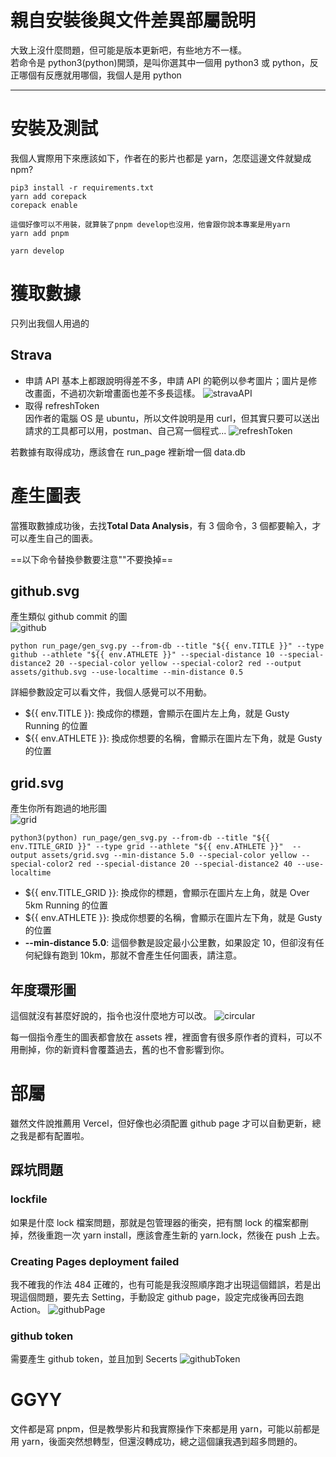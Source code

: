 # 親自安裝後與文件差異部屬說明

大致上沒什麼問題，但可能是版本更新吧，有些地方不一樣。  
若命令是 python3(python)開頭，是叫你選其中一個用 python3 或 python，反正哪個有反應就用哪個，我個人是用 python

---

# 安裝及測試

我個人實際用下來應該如下，作者在的影片也都是 yarn，怎麼這邊文件就變成 npm?

```text
pip3 install -r requirements.txt
yarn add corepack
corepack enable

這個好像可以不用裝，就算裝了pnpm develop也沒用，他會跟你說本專案是用yarn
yarn add pnpm

yarn develop
```

# 獲取數據

只列出我個人用過的

## Strava

- 申請 API
  基本上都跟說明得差不多，申請 API 的範例以參考圖片；圖片是修改畫面，不過初次新增畫面也差不多長這樣。
  ![stravaAPI](./images/strava.png 'stravaAPI')
- 取得 refreshToken  
   因作者的電腦 OS 是 ubuntu，所以文件說明是用 curl，但其實只要可以送出請求的工具都可以用，postman、自己寫一個程式...
  ![refreshToken](./images/refreshToken.png 'refreshToken')

若數據有取得成功，應該會在 run_page 裡新增一個 data.db

# 產生圖表

當獲取數據成功後，去找**Total Data Analysis**，有 3 個命令，3 個都要輸入，才可以產生自己的圖表。

==以下命令替換參數要注意""不要換掉==

## github.svg

產生類似 github commit 的圖  
![github](./images/github.png 'github')

```
python run_page/gen_svg.py --from-db --title "${{ env.TITLE }}" --type github --athlete "${{ env.ATHLETE }}" --special-distance 10 --special-distance2 20 --special-color yellow --special-color2 red --output assets/github.svg --use-localtime --min-distance 0.5
```

詳細參數設定可以看文件，我個人感覺可以不用動。

- ${{ env.TITLE }}: 換成你的標題，會顯示在圖片左上角，就是 Gusty Running 的位置
- ${{ env.ATHLETE }}: 換成你想要的名稱，會顯示在圖片左下角，就是 Gusty 的位置

## grid.svg

產生你所有跑過的地形圖  
![grid](./images/grid.png 'grid')

```
python3(python) run_page/gen_svg.py --from-db --title "${{ env.TITLE_GRID }}" --type grid --athlete "${{ env.ATHLETE }}"  --output assets/grid.svg --min-distance 5.0 --special-color yellow --special-color2 red --special-distance 20 --special-distance2 40 --use-localtime
```

- ${{ env.TITLE_GRID }}: 換成你的標題，會顯示在圖片左上角，就是 Over 5km Running 的位置
- ${{ env.ATHLETE }}: 換成你想要的名稱，會顯示在圖片左下角，就是 Gusty 的位置
- **--min-distance 5.0**: 這個參數是設定最小公里數，如果設定 10，但卻沒有任何紀錄有跑到 10km，那就不會產生任何圖表，請注意。

## 年度環形圖

這個就沒有甚麼好說的，指令也沒什麼地方可以改。
![circular](./images/circular.png 'circular')

每一個指令產生的圖表都會放在 assets 裡，裡面會有很多原作者的資料，可以不用刪掉，你的新資料會覆蓋過去，舊的也不會影響到你。

# 部屬

雖然文件說推薦用 Vercel，但好像也必須配置 github page 才可以自動更新，總之我是都有配置啦。

## 踩坑問題

### lockfile

如果是什麼 lock 檔案問題，那就是包管理器的衝突，把有關 lock 的檔案都刪掉，然後重跑一次 yarn install，應該會產生新的 yarn.lock，然後在 push 上去。

### Creating Pages deployment failed

我不確我的作法 484 正確的，也有可能是我沒照順序跑才出現這個錯誤，若是出現這個問題，要先去 Setting，手動設定 github page，設定完成後再回去跑 Action。
![githubPage](./images/githubPage.png 'githubPage')

### github token

需要產生 github token，並且加到 Secerts
![githubToken](./images/githubToken.png 'githubToken')

# GGYY

文件都是寫 pnpm，但是教學影片和我實際操作下來都是用 yarn，可能以前都是用 yarn，後面突然想轉型，但還沒轉成功，總之這個讓我遇到超多問題的。
